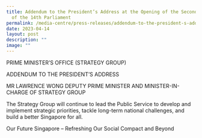 ```yaml
---
title: Addendum to the President’s Address at the Opening of the Second Session
  of the 14th Parliament
permalink: /media-centre/press-releases/addendum-to-the-president-s-address-2023/
date: 2023-04-14
layout: post
description: ""
image: ""
---
```

PRIME MINISTER’S OFFICE (STRATEGY GROUP)  

ADDENDUM TO THE PRESIDENT’S ADDRESS 

MR LAWRENCE WONG DEPUTY PRIME MINISTER AND MINISTER-IN-CHARGE OF STRATEGY GROUP

The Strategy Group will continue to lead the Public Service to develop and implement strategic priorities, tackle long-term national challenges, and build a better Singapore for all.

Our Future Singapore – Refreshing Our Social Compact and Beyond